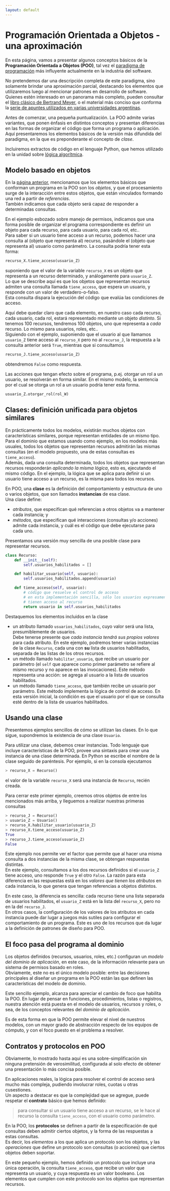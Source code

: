 ```yaml
---
layout: default
---
```


# Programación Orientada a Objetos - una aproximación

En esta página, vamos a presentar algunos conceptos básicos de la **Programación Orientada a Objetos (POO)**, tal vez el [paradigma de programación](./lenguajes-paradigmas) más influyente actualmente en la industria del software.

No pretendemos dar una descripción completa de este paradigma, sino solamente brindar una aproximación parcial, destacando los elementos que utilizaremos luego al mencionar patrones en desarrollo de software.  
Quienes estén interesado en un panorama más completo, pueden consultar el [libro clásico de Bertrand Meyer](https://www.amazon.com/-/es/Bertrand-Meyer/dp/0136291554), o el material más conciso que conforma la [serie de apuntes utilizados en varias universidades argentinas](https://www.wollok.org/documentacion/apuntes/).

Antes de comenzar, una pequeña puntualización. La POO admite varias variantes, que ponen énfasis en distintos conceptos y presentan diferencias en las formas de organizar el código que forma un programa o aplicación.  
Aquí presentaremos los elementos básicos de la versión más difundida del paradigma, en la que es preponderante el concepto de _clase_.

Incluiremos extractos de código en el lenguaje Python, que hemos utilizado en la unidad sobre [lógica algorítmica](../../logica-algoritmica/logica-algoritmica.index).


## Modelo basado en objetos
En la [página anterior](./lenguajes-paradigmas), mencionamos que los elementos básicos que conforman un programa en la POO son los _objetos_, y que el procesamiento surge de la interacción entre estos objetos, que están vinculados formando una red a partir de _referencias_.  
También indicamos que cada objeto será capaz de responder a determinadas consultas. 

En el ejemplo esbozado sobre manejo de permisos, indicamos que una forma posible de organizar el programa correspondiente es definir un objeto para cada recurso, para cada usuario, para cada rol, etc..   
Para saber si un usuario tiene acceso a un recurso, podemos hacer una consulta al (objeto que representa al) recurso, pasándole el (objeto que representa al) usuario como parámetro. La consulta podría tener esta forma:
``` python
recurso_X.tiene_acceso(usuario_Z)
``` 
suponiendo que el valor de la variable `recurso_X` es un objeto que representa a un recurso determinado, y análogamente para `usuario_Z`.  
Lo que se describe aquí es que los objetos que representan recursos admiten una consulta llamada `tiene_acceso`, que espera un usuario, y responde con un valor de verdadero-o-falso.  
Esta consulta dispara la ejecución del código que evalúa las condiciones de acceso.

Aquí debe quedar claro que cada elemento, en nuestro caso cada recurso, cada usuario, cada rol, estará representado mediante un objeto _distinto_. Si tenemos 100 recursos, tendremos 100 objetos, uno que representa a _cada_ recurso. Lo mismo para usuarios, roles, etc..  
Siguiendo con el ejemplo, suponiendo que el usuario al que llamamos `usuario_Z`  tiene acceso al `recurso_X` pero no al `recurso_J`, la respuesta a la consulta anterior será `True`, mientras que si consultamos
``` python
recurso_J.tiene_acceso(usuario_Z)
``` 
obtendremos `False` como respuesta.

Las acciones que tengan efecto sobre el programa, p.ej. otorgar un rol a un usuario, se resolverán en forma similar. En el mismo modelo, la sentencia por el cual se otorga un rol a un usuario podría tener esta forma.
``` python
usuario_Z.otorgar_rol(rol_W)
``` 


## Clases: definición unificada para objetos similares
En prácticamente todos los modelos, existirán muchos objetos con características similares, porque representan entidades de un mismo tipo.  
Para el dominio que estamos usando como ejemplo, en los modelos más usuales, todos los objetos que representan recursos admitirán las mismas consultas (en el modelo propuesto, una de estas consultas es `tiene_acceso`).  
Además, dada una consulta determinada, todos los objetos que representan recursos responderán _aplicando la misma lógica_, esto es, ejecutando el mismo código.
En el ejemplo, la lógica que se aplica para definir si un usuario tiene acceso a un recurso, es la misma para todos los recursos.

En POO, una **clase** es la definición del comportamiento y estructura de uno o varios objetos, que son llamados **instancias** de esa clase.  
Una clase define:
- _atributos_, que especifican qué referencias a otros objetos va a mantener cada instancia; y
- _métodos_, que especifican qué interacciones (consultas y/o acciones) admite cada instancia, y cuál es el código que debe ejecutarse para cada uno.

Presentamos una versión muy sencilla de una posible clase para representar recursos.

``` python
class Recurso:
    def __init__(self):
        self.usuarios_habilitados = []

    def habilitar_usuario(self, usuario):
        self.usuarios_habilitados.append(usuario)

    def tiene_acceso(self, usuario):
        # código que resuelve el control de acceso
        # en esta implementación sencilla, sólo los usuarios expresamente habilitados
        # tienen acceso al recurso
        return usuario in self.usuarios_habilitados
```
Destaquemos los elementos incluidos en la clase
- un atributo llamado `usuarios_habilitados`, cuyo valor será una lista, presumiblemente de usuarios.  
Debe tenerse presente que _cada instancia tendrá sus propios valores_ para cada atributo. En este ejemplo, podremos tener varias instancias de la clase `Recurso`, cada una con **su** lista de usuarios habilitados, separada de las listas de los otros recursos.
- un método llamado `habilitar_usuario`, que recibe un usuario por parámetro (el `self` que aparece como primer parámetro se refiere al mismo recurso y no aparece en las invocaciones). Este método representa una acción: se agrega al usuario a la lista de usuarios habilitados.
- un método llamado `tiene_acceso`, que también recibe un usuario por parámetro. Este método implementa la lógica de control de acceso. En esta versión inicial, la condición es que el usuario por el que se consulta esté dentro de la lista de usuarios habilitados.


## Usando una clase
Presentemos ejemplos sencillos de cómo se utilizan las clases. En lo que sigue, supondremos la existencia de una clase `Usuario`.

Para utilizar una clase, debemos crear instancias. Todo lenguaje que incluye características de la POO, provee una sintaxis para crear una instancia de una clase determinada. En Python se escribe el nombre de la clase seguido de paréntesis. Por ejemplo, si en la consola ejecutamos

``` python
> recurso_X = Recurso()
```
el valor de la variable `recurso_X` será una instancia de `Recurso`, recién creada.

Para cerrar este primer ejemplo, creemos otros objetos de entre los mencionados más arriba, y lleguemos a realizar nuestras primeras consultas
``` python
> recurso_J = Recurso()
> usuario_Z = Usuario()
> recurso_X.habilitar_usuario(usuario_Z)
> recurso_X.tiene_acceso(usuario_Z)
True
> recurso_J.tiene_acceso(usuario_Z)
False
```

Este ejemplo nos permite ver el factor que permite que al hacer una misma consulta a dos instancias de la misma clase, se obtengan respuestas distintas.  
En este ejemplo, consultamos a los dos recursos definidos si el `usuario_Z` tiene acceso, uno responde `True` y el otro `False`. La razón para esta diferencia en las respuestas está en los _valores que tienen los atributos_ en cada instancia, lo que genera que tengan referencias a objetos distintos.  

En este caso, la diferencia es sencilla: cada recurso tiene una lista separada de usuarios habilitados, el `usuario_Z` está en la lista del `recurso_X`, pero no en la del `recurso_J`.  
En otros casos, la configuración de los valores de los atributos en cada instancia puede dar lugar a juegos más sutiles para configurar el comportamiento de un programa. Este es uno de los recursos que da lugar a la definición de patrones de diseño para POO.


## El foco pasa del programa al dominio
Los objetos definidos (recursos, usuarios, roles, etc.) configuran un _modelo del dominio de aplicación_, en este caso, de la información relevante para un sistema de permisos basado en roles.  
Obviamente, este no es el único modelo posible: entre las decisiones principales al diseñar un programa en la POO están las que definen las características del modelo de dominio.

Este sencillo ejemplo, alcanza para apreciar el cambio de foco que habilita la POO. En lugar de pensar en funciones, procedimientos, listas o registros, nuestra atención está puesta en el modelo de usuarios, recursos y roles, o sea, de los conceptos relevantes del _dominio de aplicación_.

Es de esta forma en que la POO permite elevar el nivel de nuestros modelos, con un mayor grado de abstracción respecto de los equipos de cómputo, y con el foco puesto en el problema a resolver.


## Contratos y protocolos en POO
Obviamente, lo mostrado hasta aquí es una sobre-simplificación sin ninguna pretensión de verosimilitud, configurada al solo efecto de obtener una presentación lo más concisa posible.

En aplicaciones reales, la lógica para resolver el control de acceso será mucho más compleja, pudiendo involucrar roles, cuotas u otras cusestiones.  
Un aspecto a destacar es que la complejidad que se agregue, puede respetar el **contrato** básico que hemos definido: 
> para consultar si un usuario tiene acceso a un recurso, se le hace al recurso la consulta `tiene_acceso`, con el usuario como parámetro.

En la POO, los **protocolos** se definen a partir de la especificación de qué consultas deben admitir ciertos objetos, y la forma de las respuestas a estas consultas.  
Es decir, los _elementos_ a los que aplica un protocolo son los objetos, y las _operaciones_ que define un protocolo son consultas (o acciones) que ciertos objetos deben soportar.

En este pequeño ejemplo, hemos definido un protocolo que incluye una única operación, la consulta `tiene_acceso`, que recibe un valor que representa un usuario, y cuya respuesta es un valor booleano. Los elementos que cumplen con este protocolo son los objetos que representan recursos.
